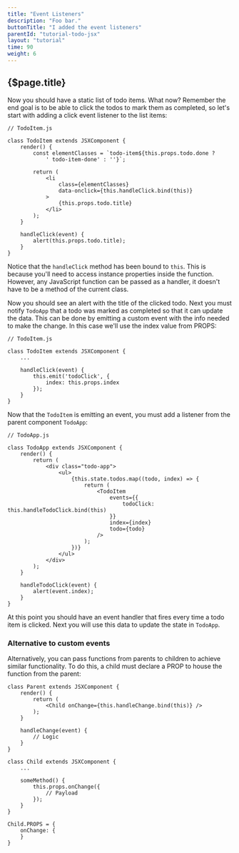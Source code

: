 ```yaml
---
title: "Event Listeners"
description: "Foo bar."
buttonTitle: "I added the event listeners"
parentId: "tutorial-todo-jsx"
layout: "tutorial"
time: 90
weight: 6
---
```


## {$page.title}

Now you should have a static list of todo items. What now? Remember the end
goal is to be able to click the todos to mark them as completed, so let's start
with adding a click event listener to the list items:

```text/jsx
// TodoItem.js

class TodoItem extends JSXComponent {
	render() {
		const elementClasses = `todo-item${this.props.todo.done ?
			' todo-item-done' : ''}`;

		return (
			<li
				class={elementClasses}
				data-onclick={this.handleClick.bind(this)}
			>
				{this.props.todo.title}
			</li>
		);
	}

	handleClick(event) {
		alert(this.props.todo.title);
	}
}
```

Notice that the `handleClick` method has been bound to `this`. This is because
you'll need to access instance properties inside the function. However, any
JavaScript function can be passed as a handler, it doesn't have to be a method
of the current class.

Now you should see an alert with the title of the clicked todo. Next you must
notify `TodoApp` that a todo was marked as completed so that it can update
the data. This can be done by emitting a custom event with the info needed to 
make the change. In this case we'll use the index value from PROPS:

```text/jsx
// TodoItem.js

class TodoItem extends JSXComponent {
	...

	handleClick(event) {
		this.emit('todoClick', {
			index: this.props.index
		});
	}
}
```

Now that the `TodoItem` is emitting an event, you must add a listener from the
parent component `TodoApp`:

```text/jsx
// TodoApp.js

class TodoApp extends JSXComponent {
	render() {
		return (
			<div class="todo-app">
				<ul>
					{this.state.todos.map((todo, index) => {
						return (
							<TodoItem
								events={{
									todoClick: this.handleTodoClick.bind(this)
								}}
								index={index}
								todo={todo}
							/>
						);
					})}
				</ul>
			</div>
		);
	}

	handleTodoClick(event) {
		alert(event.index);
	}
}
```

At this point you should have an event handler that fires every time a todo item 
is clicked. Next you will use this data to update the state in `TodoApp`.

### Alternative to custom events

Alternatively, you can pass functions from parents to children to achieve
similar functionality. To do this, a child must declare a PROP to house the 
function from the parent:

```text/jsx
class Parent extends JSXComponent {
	render() {
		return (
			<Child onChange={this.handleChange.bind(this)} />
		);
	}

	handleChange(event) {
		// Logic
	}
}

class Child extends JSXComponent {
	...

	someMethod() {
		this.props.onChange({
			// Payload
		});
	}
}

Child.PROPS = {
	onChange: {
	}
}
```
